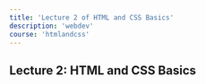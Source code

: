```yaml
---
title: 'Lecture 2 of HTML and CSS Basics'
description: 'webdev'
course: 'htmlandcss'
---
```


## Lecture 2: HTML and CSS Basics